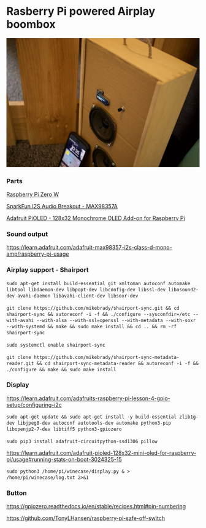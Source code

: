 # Rasberry Pi powered Airplay boombox

![boombox in action](photo.jpeg)

### Parts

[Raspberry Pi Zero W](https://www.raspberrypi.org/products/raspberry-pi-zero-w/)

[SparkFun I2S Audio Breakout - MAX98357A](https://www.sparkfun.com/products/14809)

[Adafruit PiOLED - 128x32 Monochrome OLED Add-on for Raspberry Pi](https://www.adafruit.com/product/3527)


### Sound output

https://learn.adafruit.com/adafruit-max98357-i2s-class-d-mono-amp/raspberry-pi-usage


### Airplay support - Shairport

```
sudo apt-get install build-essential git xmltoman autoconf automake libtool libdaemon-dev libpopt-dev libconfig-dev libssl-dev libasound2-dev avahi-daemon libavahi-client-dev libsoxr-dev

git clone https://github.com/mikebrady/shairport-sync.git && cd shairport-sync && autoreconf -i -f && ./configure --sysconfdir=/etc --with-avahi --with-alsa --with-ssl=openssl --with-metadata --with-soxr --with-systemd && make && sudo make install && cd .. && rm -rf shairport-sync

sudo systemctl enable shairport-sync

git clone https://github.com/mikebrady/shairport-sync-metadata-reader.git && cd shairport-sync-metadata-reader && autoreconf -i -f && ./configure && make && sudo make install
```

### Display

https://learn.adafruit.com/adafruits-raspberry-pi-lesson-4-gpio-setup/configuring-i2c

```
sudo apt-get update && sudo apt-get install -y build-essential zlib1g-dev libjpeg8-dev autoconf autotools-dev automake python3-pip libopenjp2-7-dev libtiff5 python3-gpiozero

sudo pip3 install adafruit-circuitpython-ssd1306 pillow
```

https://learn.adafruit.com/adafruit-pioled-128x32-mini-oled-for-raspberry-pi/usage#running-stats-on-boot-3024325-15


```
sudo python3 /home/pi/winecase/display.py & > /home/pi/winecase/log.txt 2>&1
```


### Button

https://gpiozero.readthedocs.io/en/stable/recipes.html#pin-numbering

https://github.com/TonyLHansen/raspberry-pi-safe-off-switch